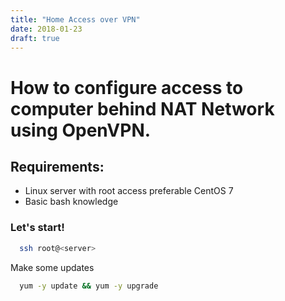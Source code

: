 ```yaml
---
title: "Home Access over VPN"
date: 2018-01-23
draft: true
---
```



# How to configure access to computer behind NAT Network using OpenVPN.

## Requirements:
* Linux server with root access preferable CentOS 7
* Basic bash knowledge

### Let's start!


```bash
  ssh root@<server>
```

Make some updates

```bash
  yum -y update && yum -y upgrade
```
